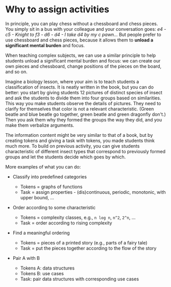# Why to assign activities

In principle, you can play chess without a chessboard and chess pieces. You simply sit in a bus with your colleague and your conversation goes: *e4 - c5 - Knight to f3 - d6 - d4 - I take d4 by my c pawn...* But people prefer to use chessboard and chess pieces, because it allows them to **unload a significant mental burden** and focus.

When teaching complex subjects, we can use a similar principle to help students unload a significant mental burden and focus: we can create our own pieces and chessboard, change positions of the pieces on the board, and so on.

Imagine a biology lesson, where your aim is to teach students a classification of insects. It is neatly written in the book, but you can do better: you start by giving students 12 pictures of distinct species of insect and ask the students to divide them into four groups based on similarities. This way you make students observe the details of pictures. They need to clarify for themselves that color is not a relevant characteristic. (Green beatle and blue beatle go together, green beatle and green dragonfly don't.) Then you ask them why they formed the groups the way they did, and you make them verbalize arguments.

The information content might be very similar to that of a book, but by creating tokens and giving a task with tokens, you made students think much more. To build on previous activity, you can give students characteristic of different insect types that correspond to previously formed groups and let the students decide which goes by which.

More examples of what you can do:

* Classify into predefined categories		
	* Tokens = graphs of functions
	* Task = assign properties - (dis)continuous, periodic, monotonic, with upper bound, ... 

* Order according to some characteristic
	* Tokens = complexity classes, e.g., ``n log n``, ``n^2``, ``2^n``, ...
	* Task = order according to rising complexity

* Find a meaningful ordering
	* Tokens = pieces of a printed story (e.g., parts of a fairy tale)
	* Task = put the pieces together according to the flow of the story

* Pair A with B
	* Tokens A: data structures
	* Tokens B: use cases
	* Task: pair data structures with corresponding use cases
